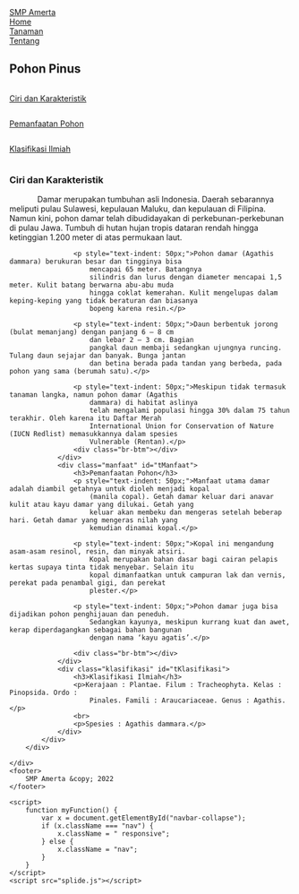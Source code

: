 <!DOCTYPE html>
<html lang="en">

<head>
    <meta charset="UTF-8">
    <meta http-equiv="X-UA-Compatible" content="IE=edge">
    <meta name="viewport" content="width=device-width, initial-scale=1.0">
    <link rel="stylesheet" href="../styles.css">
    <link href="https://fonts.googleapis.com/css2?family=Quicksand:wght@300;500;700&display=swap" rel="stylesheet">
    <link rel="stylesheet" href="splide.min.css">
    <title>Document</title>
</head>

<body>
    <div class="navbar">
        <div class="topnav">
            <div class="nav-toggle">
                <a href="javascript:void(0);" class="icon" onclick="myFunction()">
                    <img src="../icon/menu.svg" alt=""></a>
            </div>
            <div class="nav-brand">
                <a href="#">SMP Amerta</a>
            </div>
        </div>
        <div class="nav" id="navbar-collapse">
            <div class="nav-item">
                <a href="#">Home</a>
            </div>
            <div class="nav-item">
                <a href="#">Tanaman</a>
            </div>
            <div class="nav-item">
                <a href="#">Tentang</a>
            </div>
        </div>
    </div>
    <div class="content-page">
        <div class="page-tanaman">
            <div class="tanaman-title">
                <h2>Pohon Pinus</h2>
            </div>
            <div class="tanaman-nav">
                <a href="#" class="item-nav">
                    <img src="../icon/tree.png" alt="">
                    <p>Ciri dan Karakteristik</p>
                </a>
                <a href="#" class="item-nav">
                    <img src="../icon/logs.png" alt="">
                    <p>Pemanfaatan Pohon</p>
                </a>
                <a href="#" class="item-nav">
                    <img src="../icon/leaves.png" alt="">
                    <p>Klasifikasi Ilmiah</p>
                </a>
            </div>
            <div class="tanaman-img">
                <img src="../img/pinus.jpg" alt="">
            </div>
            <div class="tanaman-klasifikasi">
                <div class="ciri" id="tCiri">
                    <h3>Ciri dan Karakteristik </h3>
                    <p style="text-indent: 50px;">Damar merupakan tumbuhan asli Indonesia. Daerah sebarannya meliputi
                        pulau Sulawesi, kepulauan
                        Maluku, dan kepulauan di Filipina. Namun kini, pohon damar telah dibudidayakan di
                        perkebunan-perkebunan di pulau Jawa. Tumbuh di hutan hujan tropis dataran rendah hingga
                        ketinggian 1.200 meter di atas permukaan laut.</p>

                    <p style="text-indent: 50px;">Pohon damar (Agathis dammara) berukuran besar dan tingginya bisa
                        mencapai 65 meter. Batangnya
                        silindris dan lurus dengan diameter mencapai 1,5 meter. Kulit batang berwarna abu-abu muda
                        hingga coklat kemerahan. Kulit mengelupas dalam keping-keping yang tidak beraturan dan biasanya
                        bopeng karena resin.</p>

                    <p style="text-indent: 50px;">Daun berbentuk jorong (bulat memanjang) dengan panjang 6 – 8 cm
                        dan lebar 2 – 3 cm. Bagian
                        pangkal daun membaji sedangkan ujungnya runcing. Tulang daun sejajar dan banyak. Bunga jantan
                        dan betina berada pada tandan yang berbeda, pada pohon yang sama (berumah satu).</p>

                    <p style="text-indent: 50px;">Meskipun tidak termasuk tanaman langka, namun pohon damar (Agathis
                        dammara) di habitat aslinya
                        telah mengalami populasi hingga 30% dalam 75 tahun terakhir. Oleh karena itu Daftar Merah
                        International Union for Conservation of Nature (IUCN Redlist) memasukkannya dalam spesies
                        Vulnerable (Rentan).</p>
                    <div class="br-btm"></div>
                </div>
                <div class="manfaat" id="tManfaat">
                    <h3>Pemanfaatan Pohon</h3>
                    <p style="text-indent: 50px;">Manfaat utama damar adalah diambil getahnya untuk dioleh menjadi kopal
                        (manila copal). Getah damar keluar dari anavar kulit atau kayu damar yang dilukai. Getah yang
                        keluar akan membeku dan mengeras setelah beberap hari. Getah damar yang mengeras nilah yang
                        kemudian dinamai kopal.</p>

                    <p style="text-indent: 50px;">Kopal ini mengandung asam-asam resinol, resin, dan minyak atsiri.
                        Kopal merupakan bahan dasar bagi cairan pelapis kertas supaya tinta tidak menyebar. Selain itu
                        kopal dimanfaatkan untuk campuran lak dan vernis, perekat pada penambal gigi, dan perekat
                        plester.</p>

                    <p style="text-indent: 50px;">Pohon damar juga bisa dijadikan pohon penghijauan dan peneduh.
                        Sedangkan kayunya, meskipun kurrang kuat dan awet, kerap diperdagangkan sebagai bahan bangunan
                        dengan nama ‘kayu agatis’.</p>

                    <div class="br-btm"></div>
                </div>
                <div class="klasifikasi" id="tKlasifikasi">
                    <h3>Klasifikasi Ilmiah</h3>
                    <p>Kerajaan : Plantae. Filum : Tracheophyta. Kelas : Pinopsida. Ordo :
                        Pinales. Famili : Araucariaceae. Genus : Agathis.</p>
                    <br>
                    <p>Spesies : Agathis dammara.</p>
                </div>
            </div>
        </div>

    </div>
    <footer>
        SMP Amerta &copy; 2022
    </footer>

    <script>
        function myFunction() {
            var x = document.getElementById("navbar-collapse");
            if (x.className === "nav") {
                x.className = " responsive";
            } else {
                x.className = "nav";
            }
        }
    </script>
    <script src="splide.js"></script>

</body>

</html>